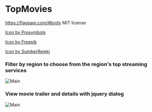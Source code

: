# TopMovies

https://flagsapi.com/#body
MIT license

<a href="https://www.freepik.com/icon/video-player_777242#fromView=search&term=movie&page=1&position=8">Icon by Prosymbols</a>

<a href="https://www.freepik.com/icon/mystery_6836858#fromView=search&term=empty&page=1&position=14">Icon by Freepik</a>

<a href="https://www.freepik.com/icon/clapperboard_4240234#fromView=resource_detail&position=20">Icon by SumberRejeki</a>

### Filter by region to choose from the region's top streaming services
![Main](/gifs/region.gif)

### View movie trailer and details with jquery dialog
![Main](/gifs/movieDialog.gif)
